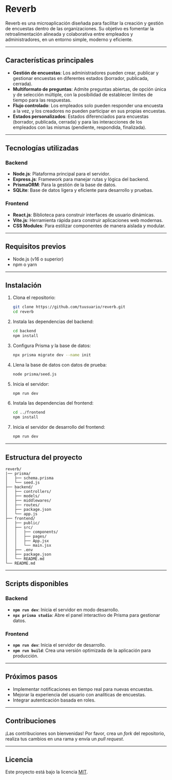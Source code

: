 # Reverb

Reverb es una microaplicación diseñada para facilitar la creación y gestión de encuestas dentro de las organizaciones. Su objetivo es fomentar la retroalimentación alineada y colaborativa entre empleados y administradores, en un entorno simple, moderno y eficiente.

---

## Características principales

- **Gestión de encuestas**: Los administradores pueden crear, publicar y gestionar encuestas en diferentes estados (borrador, publicada, cerrada).
- **Multiformato de preguntas**: Admite preguntas abiertas, de opción única y de selección múltiple, con la posibilidad de establecer límites de tiempo para las respuestas.
- **Flujo controlado**: Los empleados solo pueden responder una encuesta a la vez, y los creadores no pueden participar en sus propias encuestas.
- **Estados personalizados**: Estados diferenciados para encuestas (borrador, publicada, cerrada) y para las interacciones de los empleados con las mismas (pendiente, respondida, finalizada).

---

## Tecnologías utilizadas

### Backend
- **Node.js**: Plataforma principal para el servidor.
- **Express.js**: Framework para manejar rutas y lógica del backend.
- **PrismaORM**: Para la gestión de la base de datos.
- **SQLite**: Base de datos ligera y eficiente para desarrollo y pruebas.

### Frontend
- **React.js**: Biblioteca para construir interfaces de usuario dinámicas.
- **Vite.js**: Herramienta rápida para construir aplicaciones web modernas.
- **CSS Modules**: Para estilizar componentes de manera aislada y modular.

---

## Requisitos previos

- Node.js (v16 o superior)
- npm o yarn

---

## Instalación

1. Clona el repositorio:
   ```bash
   git clone https://github.com/tuusuario/reverb.git
   cd reverb
   ```

2. Instala las dependencias del backend:
   ```bash
   cd backend
   npm install
   ```

3. Configura Prisma y la base de datos:
   ```bash
   npx prisma migrate dev --name init
   ```

4. Llena la base de datos con datos de prueba:
   ```bash
   node prisma/seed.js
   ```

5. Inicia el servidor:
   ```bash
   npm run dev
   ```

6. Instala las dependencias del frontend:
   ```bash
   cd ../frontend
   npm install
   ```

7. Inicia el servidor de desarrollo del frontend:
   ```bash
   npm run dev
   ```

---

## Estructura del proyecto

```
reverb/
|── prisma/
│   ├── schema.prisma
│   └── seed.js
├── backend/
│   ├── controllers/
│   ├── models/
│   ├── middlewares/
│   ├── routes/
│   ├── package.json
│   └── app.js
├── frontend/
│   ├── public/
│   ├── src/
│   │   ├── components/
│   │   ├── pages/
│   │   ├── App.jsx
│   │   └── main.jsx
│   ├── .env
│   ├── package.json
│   └── README.md
└── README.md
```

---

## Scripts disponibles

### Backend
- **`npm run dev`**: Inicia el servidor en modo desarrollo.
- **`npx prisma studio`**: Abre el panel interactivo de Prisma para gestionar datos.

### Frontend
- **`npm run dev`**: Inicia el servidor de desarrollo.
- **`npm run build`**: Crea una versión optimizada de la aplicación para producción.

---

## Próximos pasos

- Implementar notificaciones en tiempo real para nuevas encuestas.
- Mejorar la experiencia del usuario con analíticas de encuestas.
- Integrar autenticación basada en roles.

---

## Contribuciones

¡Las contribuciones son bienvenidas! Por favor, crea un *fork* del repositorio, realiza tus cambios en una rama y envía un *pull request*.

---

## Licencia

Este proyecto está bajo la licencia [MIT](./LICENSE).
